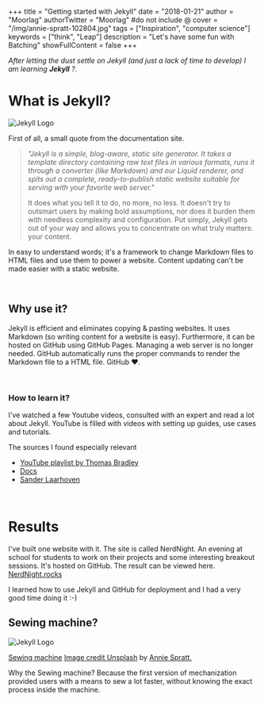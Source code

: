 +++
title = "Getting started with Jekyll"
date = "2018-01-21"
author = "Moorlag"
authorTwitter = "Moorlag" #do not include @
cover = "/img/annie-spratt-102804.jpg"
tags = ["Inspiration", "computer science"]
keywords = ["think", "Leap"]
description = "Let's have some fun with Batching"
showFullContent = false
+++

_After letting the dust settle on Jekyll (and just a lack of time to develop) I am learning **Jekyll** ?._

# What is Jekyll?

![Jekyll Logo](/img/logo-2x.png)

First of all, a small quote from the documentation site.

> _"Jekyll is a simple, blog-aware, static site generator. It takes a template directory containing raw text files in various formats, runs it through a converter (like Markdown) and our Liquid renderer, and spits out a complete, ready-to-publish static website suitable for serving with your favorite web server."_
>
> It does what you tell it to do, no more, no less. It doesn't try to outsmart users by making bold assumptions, nor does it burden them with needless complexity and configuration. Put simply, Jekyll gets out of your way and allows you to concentrate on what truly matters: your content.

In easy to understand words; it's a framework to change Markdown files to HTML files and use them to power a website. Content updating can't be made easier with a static website.

 

## Why use it?

Jekyll is efficient and eliminates copying & pasting websites. It uses Markdown (so writing content for a website is easy). Furthermore, it can be hosted on GitHub using GitHub Pages. Managing a web server is no longer needed. GitHub automatically runs the proper commands to render the Markdown file to a HTML file. GitHub ❤️.

 

### How to learn it?

I've watched a few Youtube videos, consulted with an expert and read a lot about Jekyll. YouTube is filled with videos with setting up guides, use cases and tutorials.

The sources I found especially relevant

- [YouTube playlist by Thomas Bradley](https://www.youtube.com/playlist?list=PLWjCJDeWfDdfVEcLGAfdJn_HXyM4Y7_k-)
- [Docs](https://jekyllrb.com/docs/installation/)
- [Sander Laarhoven](https://github.com/lesander)

 

# Results

I've built one website with it. The site is called NerdNight. An evening at school for students to work on their projects and some interesting breakout sessions. It's hosted on GitHub. The result can be viewed here. [NerdNight.rocks](http://NerdNight.rocks)

I learned how to use Jekyll and GitHub for deployment and I had a very good time doing it :-)

## Sewing machine?
![Jekyll Logo](/img/annie-spratt-102804.jpg)

[Sewing machine](images/annie-spratt-102804-300x213.jpg) [Image credit Unsplash](https://unsplash.com/photos/hzdgFPz1V24) by [Annie Spratt.](https://unsplash.com/@anniespratt)

Why the Sewing machine?
Because the first version of mechanization provided users with a means to sew a lot faster, without knowing the exact process inside the machine.
